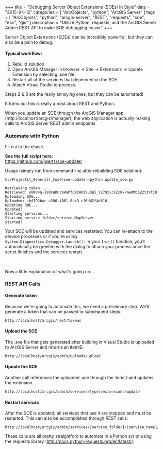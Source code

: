 +++
title = "Debugging Server Object Extensions (SOEs) in Style"
date = "2015-04-12"
categories = [
  "ArcObjects",
  "python",
  "ArcGIS Server"
]
tags = [
  "ArcObjects",
  "python",
  "arcgis-server",
  "REST",
  "requests",
  "soe",
  "esri",
  "gis"
]
description = "Utilize Python, requests, and the ArcGIS Server Admin REST API to make SOE debugging easier"
+++

Server Object Extensions (SOEs) can be incredibly powerful, but they can also be a pain to debug.

#### Typical workflow:  
1. Rebuild solution  
2. Open ArcGIS Manager in browser -> Site -> Extensions -> Update Extension by selecting .soe file.
3. Restart all of the services that depended on the SOE.  
4. Attach Visual Studio to process.  

Steps 2 & 3 are the really annoying ones, but they can be automated!

It turns out this is really a post about REST and Python.

When you update an SOE through the ArcGIS Manager app (http://localhost/arcgis/manager), the web application is actually making calls to ArcGIS Server REST admin endpoints.

### Automate with Python

I'll cut to the chase.  

**See the full script here:**  
https://github.com/jwerts/soe-updater

Usage (simply run from command line after rebuilding SOE solution):  

```
C:\Projects\_General\_Code\soe-updater>python update_soe.py

Retrieving token...
Retrieved: oUK04q-J8ORWDUrSWGPfq8zAU29u3q5_YZ79ZvcFZx8kFneOMb5Z2Y2Yf19
Uploading SOE...
Uploaded: ibd792bae-a986-4861-8ac3-c16d42f4d610
Updating SOE...
Updated!
Starting services...
Starting service_folder/service.MapServer
Started!
```

Your SOE will be updated and services restarted.  You can re-attach to the service processes or if you're using ```System.Diagnostics.Debugger.Launch();``` in your ```Init()``` function, you'll automatically be greeted with the dialog to attach your process once the script finishes and the services restart.

<br/><br/>
Now a little explanation of what's going on...

### REST API Calls

#### Generate token
Because we're going to automate this, we need a preliminary step.  We'll generate a token that can be passed to subsequent steps.  

```
http://localhost/arcgis/rest/tokens
```

#### Upload the SOE
The .soe file that gets generated after building in Visual Studio is uploaded to ArcGIS Server and returns an itemID.  

```
http://localhost/arcgis/admin/uploads/upload
```

#### Update the SOE
Another call references the uploaded .soe through the itemID and updates the extension.  

```
http://localhost/arcgis/admin/services/types/extensions/update
```

#### Restart services
After the SOE is updated, all services that use it are stopped and must be restarted.  This can also be accomplished through REST calls:  

```
http://localhost/arcgis/admin/services/[service_folder]/[service_name]/start
```

These calls are all pretty straightford to automate in a Python script using the requests library (http://docs.python-requests.org/en/latest/).
